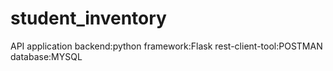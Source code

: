 # student_inventory
API application
backend:python
framework:Flask
rest-client-tool:POSTMAN
database:MYSQL
